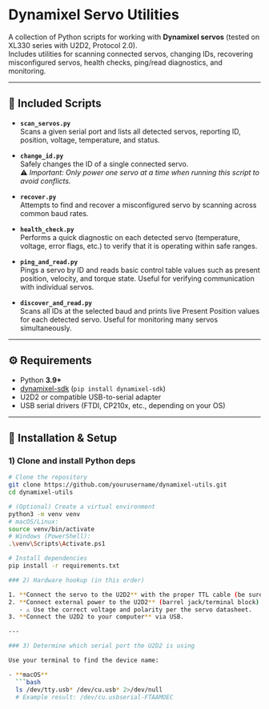 # Dynamixel Servo Utilities

A collection of Python scripts for working with **Dynamixel servos** (tested on XL330 series with U2D2, Protocol 2.0).  
Includes utilities for scanning connected servos, changing IDs, recovering misconfigured servos, health checks, ping/read diagnostics, and monitoring.

---

## 📂 Included Scripts

- **`scan_servos.py`**  
  Scans a given serial port and lists all detected servos, reporting ID, position, voltage, temperature, and status.

- **`change_id.py`**  
  Safely changes the ID of a single connected servo.  
  ⚠️ *Important: Only power one servo at a time when running this script to avoid conflicts.*

- **`recover.py`**  
  Attempts to find and recover a misconfigured servo by scanning across common baud rates.

- **`health_check.py`**  
  Performs a quick diagnostic on each detected servo (temperature, voltage, error flags, etc.) to verify that it is operating within safe ranges.

- **`ping_and_read.py`**  
  Pings a servo by ID and reads basic control table values such as present position, velocity, and torque state. Useful for verifying communication with individual servos.

- **`discover_and_read.py`**  
  Scans all IDs at the selected baud and prints live Present Position values for each detected servo. Useful for monitoring many servos simultaneously.

---

## ⚙️ Requirements

- Python **3.9+**
- [dynamixel-sdk](https://github.com/ROBOTIS-GIT/DynamixelSDK) (`pip install dynamixel-sdk`)
- U2D2 or compatible USB-to-serial adapter
- USB serial drivers (FTDI, CP210x, etc., depending on your OS)

---

## 🔧 Installation & Setup

### 1) Clone and install Python deps
```bash
# Clone the repository
git clone https://github.com/yourusername/dynamixel-utils.git
cd dynamixel-utils

# (Optional) Create a virtual environment
python3 -m venv venv
# macOS/Linux:
source venv/bin/activate
# Windows (PowerShell):
.\venv\Scripts\Activate.ps1

# Install dependencies
pip install -r requirements.txt

### 2) Hardware hookup (in this order)

1. **Connect the servo to the U2D2** with the proper TTL cable (be sure the orientation matches the connector key).  
2. **Connect external power to the U2D2** (barrel jack/terminal block) with a supply that matches your servo’s voltage spec.  
   - ⚠️ Use the correct voltage and polarity per the servo datasheet.  
3. **Connect the U2D2 to your computer** via USB.  

---

### 3) Determine which serial port the U2D2 is using

Use your terminal to find the device name:

- **macOS**
  ```bash
  ls /dev/tty.usb* /dev/cu.usb* 2>/dev/null
  # Example result: /dev/cu.usbserial-FTAAMOEC
